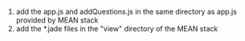 1. add the app.js and addQuestions.js in the same directory as app.js provided by MEAN stack
2. add the *.jade files in the "view" directory of the MEAN stack
